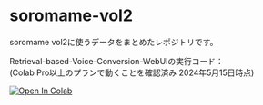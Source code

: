 # soromame-vol2
soromame vol2に使うデータをまとめたレポジトリです。

Retrieval-based-Voice-Conversion-WebUIの実行コード：  
(Colab Pro以上のプランで動くことを確認済み 2024年5月15日時点)

[![Open In Colab](https://colab.research.google.com/assets/colab-badge.svg)](https://colab.research.google.com/github/Kaggle-runa/soromame-vol3/blob/main/Retrieval_based_Voice_Conversion_WebUI%E3%81%AE%E8%B5%B7%E5%8B%95.ipynb)
